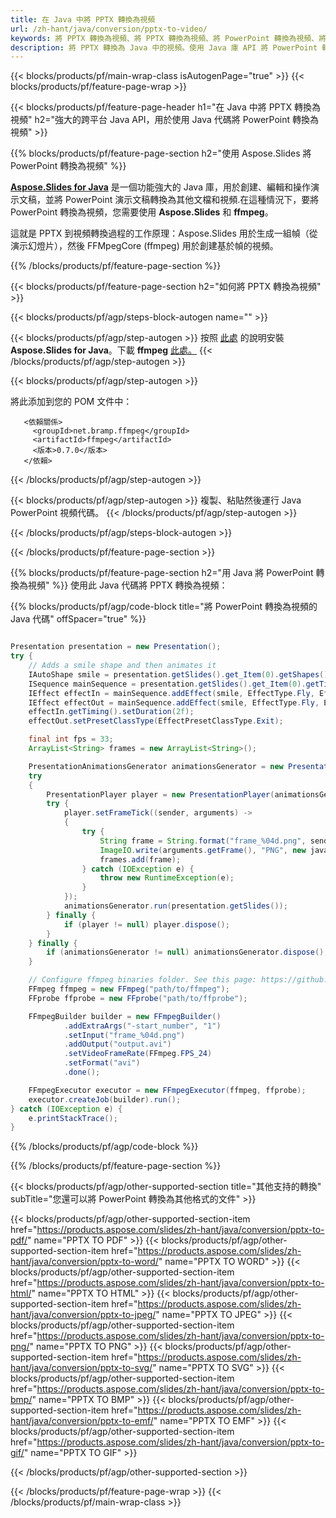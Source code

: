 ```yaml
---
title: 在 Java 中將 PPTX 轉換為視頻
url: /zh-hant/java/conversion/pptx-to-video/
keywords: 將 PPTX 轉換為視頻、將 PPTX 轉換為視頻、將 PowerPoint 轉換為視頻、將 PPT 轉換為 MP4、Java API、Java 庫
description: 將 PPTX 轉換為 Java 中的視頻。使用 Java 庫 API 將 PowerPoint 轉換為視頻
---
```


{{< blocks/products/pf/main-wrap-class isAutogenPage="true" >}}
{{< blocks/products/pf/feature-page-wrap >}}

{{< blocks/products/pf/feature-page-header h1="在 Java 中將 PPTX 轉換為視頻" h2="強大的跨平台 Java API，用於使用 Java 代碼將 PowerPoint 轉換為視頻" >}}

{{% blocks/products/pf/feature-page-section h2="使用 Aspose.Slides 將 PowerPoint 轉換為視頻" %}}

[**Aspose.Slides for Java**](https://products.aspose.com/slides/zh-hant/java/) 是一個功能強大的 Java 庫，用於創建、編輯和操作演示文稿，並將 PowerPoint 演示文稿轉換為其他文檔和視頻.在這種情況下，要將 PowerPoint 轉換為視頻，您需要使用 **Aspose.Slides** 和 **ffmpeg**。

這就是 PPTX 到視頻轉換過程的工作原理：Aspose.Slides 用於生成一組幀（從演示幻燈片），然後 FFMpegCore (ffmpeg) 用於創建基於幀的視頻。

{{% /blocks/products/pf/feature-page-section %}}

{{< blocks/products/pf/feature-page-section  h2="如何將 PPTX 轉換為視頻" >}}

{{< blocks/products/pf/agp/steps-block-autogen name="" >}}

{{< blocks/products/pf/agp/step-autogen >}}
按照 [此處](https://docs.aspose.com/slides/java/installation/) 的說明安裝 **Aspose.Slides for Java**。下載 **ffmpeg** [此處。](https://ffmpeg.org/download.html)
{{< /blocks/products/pf/agp/step-autogen >}}

{{< blocks/products/pf/agp/step-autogen >}}

將此添加到您的 POM 文件中：

```
   <依賴關係>
     <groupId>net.bramp.ffmpeg</groupId>
     <artifactId>ffmpeg</artifactId>
     <版本>0.7.0</版本>
   </依賴>
```

{{< /blocks/products/pf/agp/step-autogen >}}

{{< blocks/products/pf/agp/step-autogen >}}
複製、粘貼然後運行 Java PowerPoint 視頻代碼。
{{< /blocks/products/pf/agp/step-autogen >}}

{{< /blocks/products/pf/agp/steps-block-autogen >}}

{{< /blocks/products/pf/feature-page-section >}}


{{% blocks/products/pf/feature-page-section  h2="用 Java 將 PowerPoint 轉換為視頻" %}}
使用此 Java 代碼將 PPTX 轉換為視頻：

{{% blocks/products/pf/agp/code-block title="將 PowerPoint 轉換為視頻的 Java 代碼" offSpacer="true" %}}
```java

Presentation presentation = new Presentation();
try {
    // Adds a smile shape and then animates it
    IAutoShape smile = presentation.getSlides().get_Item(0).getShapes().addAutoShape(ShapeType.SmileyFace, 110, 20, 500, 500);
    ISequence mainSequence = presentation.getSlides().get_Item(0).getTimeline().getMainSequence();
    IEffect effectIn = mainSequence.addEffect(smile, EffectType.Fly, EffectSubtype.TopLeft, EffectTriggerType.AfterPrevious);
    IEffect effectOut = mainSequence.addEffect(smile, EffectType.Fly, EffectSubtype.BottomRight, EffectTriggerType.AfterPrevious);
    effectIn.getTiming().setDuration(2f);
    effectOut.setPresetClassType(EffectPresetClassType.Exit);

    final int fps = 33;
    ArrayList<String> frames = new ArrayList<String>();

    PresentationAnimationsGenerator animationsGenerator = new PresentationAnimationsGenerator(presentation);
    try
    {
        PresentationPlayer player = new PresentationPlayer(animationsGenerator, fps);
        try {
            player.setFrameTick((sender, arguments) ->
            {
                try {
                    String frame = String.format("frame_%04d.png", sender.getFrameIndex());
                    ImageIO.write(arguments.getFrame(), "PNG", new java.io.File(frame));
                    frames.add(frame);
                } catch (IOException e) {
                    throw new RuntimeException(e);
                }
            });
            animationsGenerator.run(presentation.getSlides());
        } finally {
            if (player != null) player.dispose();
        }
    } finally {
        if (animationsGenerator != null) animationsGenerator.dispose();
    }

    // Configure ffmpeg binaries folder. See this page: https://github.com/rosenbjerg/FFMpegCore#installation
    FFmpeg ffmpeg = new FFmpeg("path/to/ffmpeg");
    FFprobe ffprobe = new FFprobe("path/to/ffprobe");

    FFmpegBuilder builder = new FFmpegBuilder()
            .addExtraArgs("-start_number", "1")
            .setInput("frame_%04d.png")
            .addOutput("output.avi")
            .setVideoFrameRate(FFmpeg.FPS_24)
            .setFormat("avi")
            .done();

    FFmpegExecutor executor = new FFmpegExecutor(ffmpeg, ffprobe);
    executor.createJob(builder).run();
} catch (IOException e) {
    e.printStackTrace();
}
```
{{% /blocks/products/pf/agp/code-block %}}

{{% /blocks/products/pf/feature-page-section %}}

{{< blocks/products/pf/agp/other-supported-section title="其他支持的轉換" subTitle="您還可以將 PowerPoint 轉換為其他格式的文件" >}}

{{< blocks/products/pf/agp/other-supported-section-item href="https://products.aspose.com/slides/zh-hant/java/conversion/pptx-to-pdf/" name="PPTX TO PDF" >}}
{{< blocks/products/pf/agp/other-supported-section-item href="https://products.aspose.com/slides/zh-hant/java/conversion/pptx-to-word/" name="PPTX TO WORD" >}}
{{< blocks/products/pf/agp/other-supported-section-item href="https://products.aspose.com/slides/zh-hant/java/conversion/pptx-to-html/" name="PPTX TO HTML" >}}
{{< blocks/products/pf/agp/other-supported-section-item href="https://products.aspose.com/slides/zh-hant/java/conversion/pptx-to-jpeg/" name="PPTX TO JPEG" >}}
{{< blocks/products/pf/agp/other-supported-section-item href="https://products.aspose.com/slides/zh-hant/java/conversion/pptx-to-png/" name="PPTX TO PNG" >}}
{{< blocks/products/pf/agp/other-supported-section-item href="https://products.aspose.com/slides/zh-hant/java/conversion/pptx-to-svg/" name="PPTX TO SVG" >}}
{{< blocks/products/pf/agp/other-supported-section-item href="https://products.aspose.com/slides/zh-hant/java/conversion/pptx-to-bmp/" name="PPTX TO BMP" >}}
{{< blocks/products/pf/agp/other-supported-section-item href="https://products.aspose.com/slides/zh-hant/java/conversion/pptx-to-emf/" name="PPTX TO EMF" >}}
{{< blocks/products/pf/agp/other-supported-section-item href="https://products.aspose.com/slides/zh-hant/java/conversion/pptx-to-gif/" name="PPTX TO GIF" >}}

{{< /blocks/products/pf/agp/other-supported-section >}}

{{< /blocks/products/pf/feature-page-wrap >}}
{{< /blocks/products/pf/main-wrap-class >}}